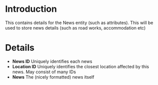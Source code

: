 # Introduction #

This contains details for the News entity (such as attributes). This will be used to store news details (such as road works, accommodation etc)


# Details #

  * **News ID** Uniquely identifies each news
  * **Location ID** Uniquely identifies the closest location affected by this news. May consist of many IDs
  * **News** The (nicely formatted) news itself